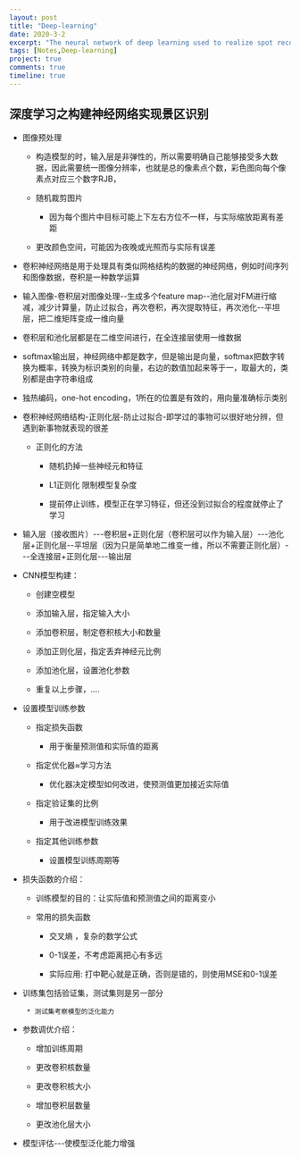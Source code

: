```yaml
---
layout: post
title: "Deep-learning"
date: 2020-3-2
excerpt: "The neural network of deep learning used to realize spot recognition"
tags: [Notes,Deep-learning]
project: true
comments: true
timeline: true
---
```

<script type="text/javascript" src="http://tajs.qq.com/stats?sId=66526224" charset="UTF-8"></script>

##  深度学习之构建神经网络实现景区识别
* 图像预处理

    * 构造模型的时，输入层是非弹性的，所以需要明确自己能够接受多大数据，因此需要统一图像分辨率，也就是总的像素点个数，彩色图向每个像素点对应三个数字RJB，
 
    * 随机裁剪图片

        * 因为每个图片中目标可能上下左右方位不一样，与实际缩放距离有差距

    * 更改颜色空间，可能因为夜晚或光照而与实际有误差

* 卷积神经网络是用于处理具有类似网格结构的数据的神经网络，例如时间序列和图像数据，卷积是一种数学运算

* 输入图像-卷积层对图像处理--生成多个feature map--池化层对FM进行缩减，减少计算量，防止过拟合，再次卷积，再次提取特征，再次池化--平坦层，把二维矩阵变成一维向量

* 卷积层和池化层都是在二维空间进行，在全连接层使用一维数据

* softmax输出层，神经网络中都是数字，但是输出是向量，softmax把数字转换为概率，转换为标识类别的向量，右边的数值加起来等于一，取最大的，类别都是由字符串组成

* 独热编码，one-hot encoding，1所在的位置是有效的，用向量准确标示类别

* 卷积神经网络结构-正则化层-防止过拟合-即学过的事物可以很好地分辨，但遇到新事物就表现的很差
    
    * 正则化的方法
        
        * 随机扔掉一些神经元和特征

        * L1正则化 限制模型复杂度

        * 提前停止训练，模型正在学习特征，但还没到过拟合的程度就停止了学习

*  输入层（接收图片）---卷积层+正则化层（卷积层可以作为输入层）---池化层+正则化层--平坦层（因为只是简单地二维变一维，所以不需要正则化层）---全连接层+正则化层---输出层

* CNN模型构建：

    * 创建空模型

    * 添加输入层，指定输入大小

    * 添加卷积层，制定卷积核大小和数量

    * 添加正则化层，指定丢弃神经元比例

    * 添加池化层，设置池化参数

    * 重复以上步骤，….

* 设置模型训练参数

    * 指定损失函数

        * 用于衡量预测值和实际值的距离

    * 指定优化器≈学习方法

        * 优化器决定模型如何改进，使预测值更加接近实际值

    * 指定验证集的比例

        * 用于改进模型训练效果

    * 指定其他训练参数

        * 设置模型训练周期等

* 损失函数的介绍：

    * 训练模型的目的：让实际值和预测值之间的距离变小

    * 常用的损失函数

        * 交叉熵 ，复杂的数学公式

        * 0-1误差，不考虑距离把心有多远

        * 实际应用: 打中靶心就是正确，否则是错的，则使用MSE和0-1误差

*  训练集包括验证集，测试集则是另一部分

        * 测试集考察模型的泛化能力

* 参数调优介绍：

    * 增加训练周期

    * 更改卷积核数量

    * 更改卷积核大小

    * 增加卷积层数量

    * 更改池化层大小

* 模型评估---使模型泛化能力增强


